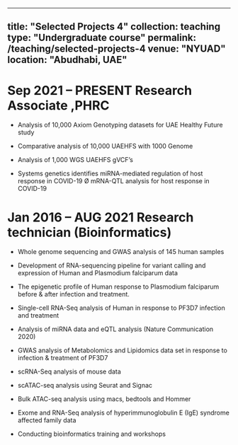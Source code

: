 
---
title: "Selected Projects 4"
collection: teaching
type: "Undergraduate course"
permalink: /teaching/selected-projects-4
venue: "NYUAD"
location: "Abudhabi, UAE"
---

Sep 2021 – PRESENT Research Associate ,PHRC
===============================================

* Analysis of 10,000 Axiom Genotyping datasets for UAE Healthy Future study

* Comparative analysis of 10,000 UAEHFS with 1000 Genome

* Analysis of 1,000 WGS UAEHFS gVCF’s

* Systems genetics identifies miRNA-mediated regulation of host response in COVID-19 Ø mRNA-QTL analysis for host response in COVID-19


Jan 2016 – AUG 2021 Research technician (Bioinformatics)
===================================================================

* Whole genome sequencing and GWAS analysis of 145 human samples

* Development of RNA-sequencing pipeline for variant calling and expression of Human and Plasmodium falciparum data

* The epigenetic profile of Human response to Plasmodium falciparum before & after infection and treatment.

* Single-cell RNA-Seq analysis of Human in response to PF3D7 infection and treatment

* Analysis of miRNA data and eQTL analysis (Nature Communication 2020)

* GWAS analysis of Metabolomics and Lipidomics data set in response to infection & treatment of PF3D7

* scRNA-Seq analysis of mouse data

* scATAC-seq analysis using Seurat and Signac

* Bulk ATAC-seq analysis using macs, bedtools and Hommer

* Exome and RNA-Seq analysis of hyperimmunoglobulin E (IgE) syndrome affected family data

* Conducting bioinformatics training and workshops
